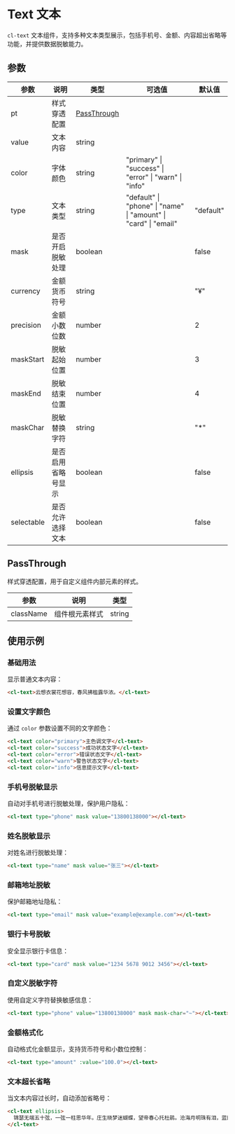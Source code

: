 # Text 文本

`cl-text` 文本组件，支持多种文本类型展示，包括手机号、金额、内容超出省略等功能，并提供数据脱敏能力。

## 参数

| 参数       | 说明               | 类型                        | 可选值                                                          | 默认值    |
| ---------- | ------------------ | --------------------------- | --------------------------------------------------------------- | --------- |
| pt         | 样式穿透配置       | [PassThrough](#passthrough) |                                                                 |           |
| value      | 文本内容           | string                      |                                                                 |
| color      | 字体颜色           | string                      | "primary" \| "success" \| "error" \| "warn" \| "info"           |           |
| type       | 文本类型           | string                      | "default" \| "phone" \| "name" \| "amount" \| "card" \| "email" | "default" |
| mask       | 是否开启脱敏处理   | boolean                     |                                                                 | false     |
| currency   | 金额货币符号       | string                      |                                                                 | "¥"       |
| precision  | 金额小数位数       | number                      |                                                                 | 2         |
| maskStart  | 脱敏起始位置       | number                      |                                                                 | 3         |
| maskEnd    | 脱敏结束位置       | number                      |                                                                 | 4         |
| maskChar   | 脱敏替换字符       | string                      |                                                                 | "\*"      |
| ellipsis   | 是否启用省略号显示 | boolean                     |                                                                 | false     |
| selectable | 是否允许选择文本   | boolean                     |                                                                 | false     |

## PassThrough

样式穿透配置，用于自定义组件内部元素的样式。

| 参数      | 说明           | 类型   |
| --------- | -------------- | ------ |
| className | 组件根元素样式 | string |

## 使用示例

### 基础用法

显示普通文本内容：

```html
<cl-text>云想衣裳花想容，春风拂槛露华浓。</cl-text>
```

### 设置文字颜色

通过 `color` 参数设置不同的文字颜色：

```html
<cl-text color="primary">主色调文字</cl-text>
<cl-text color="success">成功状态文字</cl-text>
<cl-text color="error">错误状态文字</cl-text>
<cl-text color="warn">警告状态文字</cl-text>
<cl-text color="info">信息提示文字</cl-text>
```

### 手机号脱敏显示

自动对手机号进行脱敏处理，保护用户隐私：

```html
<cl-text type="phone" mask value="13800138000"></cl-text>
```

### 姓名脱敏显示

对姓名进行脱敏处理：

```html
<cl-text type="name" mask value="张三"></cl-text>
```

### 邮箱地址脱敏

保护邮箱地址隐私：

```html
<cl-text type="email" mask value="example@example.com"></cl-text>
```

### 银行卡号脱敏

安全显示银行卡信息：

```html
<cl-text type="card" mask value="1234 5678 9012 3456"></cl-text>
```

### 自定义脱敏字符

使用自定义字符替换敏感信息：

```html
<cl-text type="phone" value="13800138000" mask mask-char="~"></cl-text>
```

### 金额格式化

自动格式化金额显示，支持货币符号和小数位控制：

```html
<cl-text type="amount" :value="100.0"></cl-text>
```

### 文本超长省略

当文本内容过长时，自动添加省略号：

```html
<cl-text ellipsis>
  锦瑟无端五十弦，一弦一柱思华年。庄生晓梦迷蝴蝶，望帝春心托杜鹃。沧海月明珠有泪，蓝田日暖玉生烟。此情可待成追忆，只是当时已惘然。
</cl-text>
```
